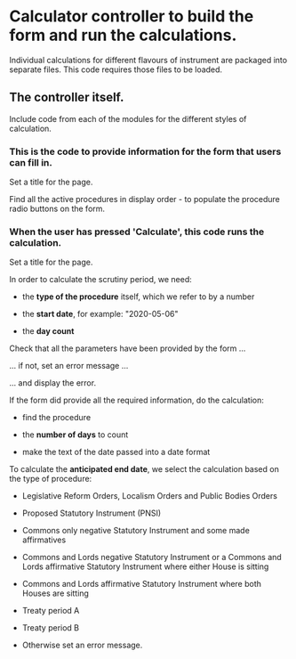 # Calculator controller to build the form and run the calculations.

Individual calculations for different flavours of instrument are packaged into separate files. This code requires those files to be loaded.

## The controller itself.

Include code from each of the modules for the different styles of calculation.

### This is the code to provide information for the form that users can fill in.

Set a title for the page.

Find all the active procedures in display order - to populate the procedure radio buttons on the form.

### When the user has pressed 'Calculate', this code runs the calculation.

Set a title for the page.

In order to calculate the scrutiny period, we need:

* the **type of the procedure** itself, which we refer to by a number

* the **start date**, for example: "2020-05-06"

* the **day count**

Check that all the parameters have been provided by the form ...

... if not, set an error message ...

... and display the error.

If the form did provide all the required information, do the calculation:

* find the procedure

* the **number of days** to count

* make the text of the date passed into a date format

To calculate the **anticipated end date**, we select the calculation based on the type of procedure:

* Legislative Reform Orders, Localism Orders and Public Bodies Orders

* Proposed Statutory Instrument (PNSI)

* Commons only negative Statutory Instrument and some made affirmatives

* Commons and Lords negative Statutory Instrument or a Commons and Lords affirmative Statutory Instrument where either House is sitting

* Commons and Lords affirmative Statutory Instrument where both Houses are sitting

* Treaty period A

* Treaty period B

* Otherwise set an error message.

